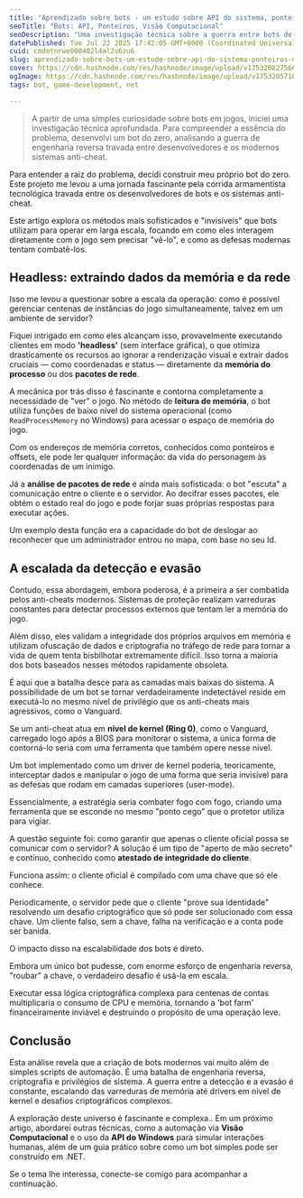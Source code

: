 ```yaml
---
title: "Aprendizado sobre bots - um estudo sobre API do sistema, ponteiros de memória e visão computacional, parte 1"
seoTitle: "Bots: API, Ponteiros, Visão Computacional"
seoDescription: "Uma investigação técnica sobre a guerra entre bots de jogos e sistemas anti-cheat. Explore métodos como leitura de memória, análise de rede e em nv. kernel."
datePublished: Tue Jul 22 2025 17:42:05 GMT+0000 (Coordinated Universal Time)
cuid: cmdetnrwe000402l4al2v6zu6
slug: aprendizado-sobre-bots-um-estudo-sobre-api-do-sistema-ponteiros-de-memoria-e-visao-computacional-parte-1
cover: https://cdn.hashnode.com/res/hashnode/image/upload/v1753208275661/a5ae5de4-8a7c-413f-9703-11223fe4f013.png
ogImage: https://cdn.hashnode.com/res/hashnode/image/upload/v1753205718878/16b9427d-f8ce-42c6-9760-8be8b12ba9d3.png
tags: bot, game-development, net

---
```


> A partir de uma simples curiosidade sobre bots em jogos, iniciei uma investigação técnica aprofundada. Para compreender a essência do problema, desenvolvi um bot do zero, analisando a guerra de engenharia reversa travada entre desenvolvedores e os modernos sistemas anti-cheat.

Para entender a raiz do problema, decidi construir meu próprio bot do zero. Este projeto me levou a uma jornada fascinante pela corrida armamentista tecnológica travada entre os desenvolvedores de bots e os sistemas anti-cheat.

Este artigo explora os métodos mais sofisticados e "invisíveis" que bots utilizam para operar em larga escala, focando em como eles interagem diretamente com o jogo sem precisar "vê-lo", e como as defesas modernas tentam combatê-los.

## Headless: extraindo dados da memória e da rede

Isso me levou a questionar sobre a escala da operação: como é possível gerenciar centenas de instâncias do jogo simultaneamente, talvez em um ambiente de servidor?

Fiquei intrigado em como eles alcançam isso, provavelmente executando clientes em modo **'headless'** (sem interface gráfica), o que otimiza drasticamente os recursos ao ignorar a renderização visual e extrair dados cruciais — como coordenadas e status — diretamente da **memória do processo** ou dos **pacotes de rede**.

A mecânica por trás disso é fascinante e contorna completamente a necessidade de "ver" o jogo. No método de **leitura de memória**, o bot utiliza funções de baixo nível do sistema operacional (como `ReadProcessMemory` no Windows) para acessar o espaço de memória do jogo.

Com os endereços de memória corretos, conhecidos como ponteiros e offsets, ele pode ler qualquer informação: da vida do personagem às coordenadas de um inimigo.

Já a **análise de pacotes de rede** é ainda mais sofisticada: o bot "escuta" a comunicação entre o cliente e o servidor. Ao decifrar esses pacotes, ele obtém o estado real do jogo e pode forjar suas próprias respostas para executar ações.

Um exemplo desta função era a capacidade do bot de deslogar ao reconhecer que um administrador entrou no mapa, com base no seu Id.

## A escalada da detecção e evasão

Contudo, essa abordagem, embora poderosa, é a primeira a ser combatida pelos anti-cheats modernos. Sistemas de proteção realizam varreduras constantes para detectar processos externos que tentam ler a memória do jogo.

Além disso, eles validam a integridade dos próprios arquivos em memória e utilizam ofuscação de dados e criptografia no tráfego de rede para tornar a vida de quem tenta bisbilhotar extremamente difícil. Isso torna a maioria dos bots baseados nesses métodos rapidamente obsoleta.

É aqui que a batalha desce para as camadas mais baixas do sistema. A possibilidade de um bot se tornar verdadeiramente indetectável reside em executá-lo no mesmo nível de privilégio que os anti-cheats mais agressivos, como o Vanguard.

Se um anti-cheat atua em **nível de kernel (Ring 0)**, como o Vanguard, carregado logo após a BIOS para monitorar o sistema, a única forma de contorná-lo seria com uma ferramenta que também opere nesse nível.

Um bot implementado como um driver de kernel poderia, teoricamente, interceptar dados e manipular o jogo de uma forma que seria invisível para as defesas que rodam em camadas superiores (user-mode).

Essencialmente, a estratégia seria combater fogo com fogo, criando uma ferramenta que se esconde no mesmo "ponto cego" que o protetor utiliza para vigiar.

A questão seguinte foi: como garantir que apenas o cliente oficial possa se comunicar com o servidor? A solução é um tipo de "aperto de mão secreto" e contínuo, conhecido como **atestado de integridade do cliente**.

Funciona assim: o cliente oficial é compilado com uma chave que só ele conhece.

Periodicamente, o servidor pede que o cliente "prove sua identidade" resolvendo um desafio criptográfico que só pode ser solucionado com essa chave. Um cliente falso, sem a chave, falha na verificação e a conta pode ser banida.

O impacto disso na escalabilidade dos bots é direto.

Embora um único bot pudesse, com enorme esforço de engenharia reversa, "roubar" a chave, o verdadeiro desafio é usá-la em escala.

Executar essa lógica criptográfica complexa para centenas de contas multiplicaria o consumo de CPU e memória, tornando a 'bot farm' financeiramente inviável e destruindo o propósito de uma operação leve.

## Conclusão

Esta análise revela que a criação de bots modernos vai muito além de simples scripts de automação. É uma batalha de engenharia reversa, criptografia e privilégios de sistema. A guerra entre a detecção e a evasão é constante, escalando das varreduras de memória até drivers em nível de kernel e desafios criptográficos complexos.

A exploração deste universo é fascinante e complexa.. Em um próximo artigo, abordarei outras técnicas, como a automação via **Visão Computacional** e o uso da **API do Windows** para simular interações humanas, além de um guia prático sobre como um bot simples pode ser construído em .NET.

Se o tema lhe interessa, conecte-se comigo para acompanhar a continuação.